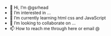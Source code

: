 - 👋 Hi, I’m @gsrhead
- 👀 I’m interested in ...
- 🌱 I’m currently learning html css and JavaScript 
- 💞️ I’m looking to collaborate on ...
- 📫 How to reach me through here or email @

<!---
gsrhead/gsrhead is a ✨ special ✨ repository because its `README.md` (this file) appears on your GitHub profile.
You can click the Preview link to take a look at your changes.
--->
